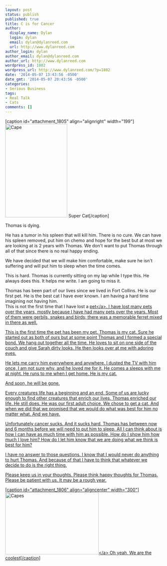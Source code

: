 ```yaml
---
layout: post
status: publish
published: true
title: C is for Cancer
author:
  display_name: Dylan
  login: dylan
  email: dylan@dylanreed.com
  url: http://www.dylanreed.com
author_login: dylan
author_email: dylan@dylanreed.com
author_url: http://www.dylanreed.com
wordpress_id: 1802
wordpress_url: http://www.dylanreed.com/?p=1802
date: '2014-05-07 13:43:56 -0500'
date_gmt: '2014-05-07 20:43:56 -0500'
categories:
- Serious Business
tags:
- Real Talk
- Cats
comments: []
---
```

<p>[caption id="attachment_1805" align="alignright" width="199"]<img class="wp-image-1805 size-medium" src="http:&#47;&#47;www.dylanreed.com&#47;wp-content&#47;uploads&#47;2014&#47;05&#47;Cape-199x300.jpg" alt="Cape" width="199" height="300" &#47;> Super Cat[&#47;caption]</p>
<p>Thomas is dying.</p>
<p>He has a tumor in his spleen that will kill him. There is no cure. We can have his spleen removed, put him on chemo and hope for the best but at most we are looking at is 2 years with Thomas. We don't want to put Thomas through all of that since there is no real happy ending.</p>
<p>We have decided that we will make him comfortable, make sure he isn't suffering and will put him to sleep when the time comes.</p>
<p>This is hard. Thomas is currently sitting on my lap while I type this. He always does this. It helps me write. I am going to miss it.</p>
<p>Thomas has been part of our lives since we lived in Fort Collins. He is our first pet. He is the best cat I have ever known. I am having a hard time imagining not having him.<br />
This is not the first time that I have lost a <a href="http:&#47;&#47;www.dylanreed.com&#47;2004&#47;04&#47;17&#47;lucy-is-gone&#47;">pet<&#47;a>. I have lost many pets over the years, mostly because I have had many pets over the years. Most of them were gerbils, snakes and birds; there was a memorable ferret mixed in there as well.</p>
<p>This is the first time the pet has been my pet. Thomas is my cat. Sure he started out as both of ours but at some point Thomas and I formed a special bond. We hang out together all the time. He loves to sit on one side of the couch and give Sarah dirty looks. He then looks over at me with adoring eyes.</p>
<p>He lets me carry him everywhere and anywhere. I dusted the TV with him once, I am not sure why, and he loved me for it. He comes a sleeps with me at night. He runs to me when I get home. He is my cat.</p>
<p>And soon, he will be gone.</p>
<p>Every creatures life has a beginning and an end. Some of us are lucky enough to find other creatures that enrich our lives. Thomas enriched our life. He still does. He was our first adult choice. We chose to get a cat. And when we did that we promised that we would do what was best for him no matter what. And we have.</p>
<p>Unfortunately cancer sucks. And it sucks hard. Thomas has between now and 6 months before we will need to put him to sleep. All I can think about is how I can have as much time with him as possible. How do I show him how much I love him? How do I let him know that we are doing what we think is best for him?</p>
<p>I have no answer to those questions. I know that I would never do anything to hurt Thomas. And because of that I have to think that whatever we decide to do is the right thing.</p>
<p>Please keep us in your thoughts. Please think happy thoughts for Thomas. Please be patient with us. It may be a rough year.</p>
<p>[caption id="attachment_1806" align="aligncenter" width="300"]<a href="http:&#47;&#47;www.dylanreed.com&#47;wp-content&#47;uploads&#47;2014&#47;05&#47;Capes.jpg"><img class="wp-image-1806 size-medium" src="http:&#47;&#47;www.dylanreed.com&#47;wp-content&#47;uploads&#47;2014&#47;05&#47;Capes-300x199.jpg" alt="Capes" width="300" height="199" &#47;><&#47;a> Oh yeah, We are the coolest[&#47;caption]</p>
